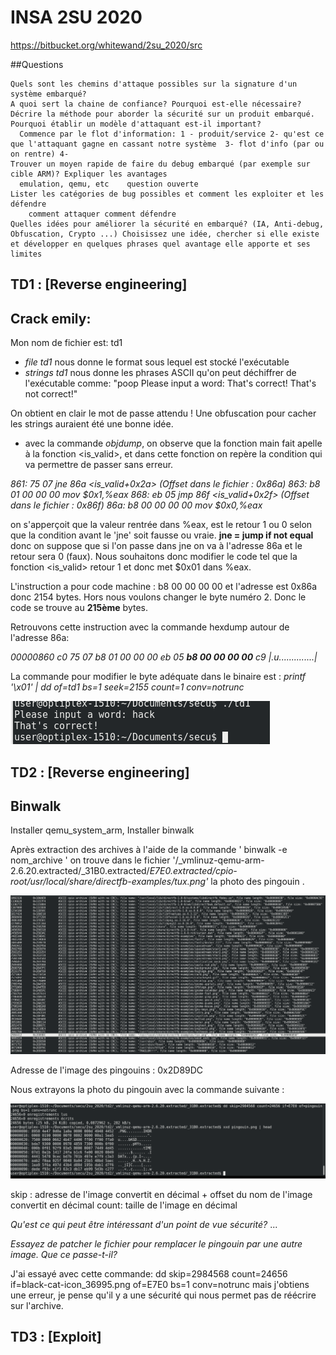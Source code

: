 # INSA 2SU 2020

https://bitbucket.org/whitewand/2su_2020/src

##Questions

    Quels sont les chemins d'attaque possibles sur la signature d'un système embarqué?
    A quoi sert la chaine de confiance? Pourquoi est-elle nécessaire?
    Décrire la méthode pour aborder la sécurité sur un produit embarqué. Pourquoi établir un modèle d'attaquant est-il important?
      Commence par le flot d'information: 1 - produit/service 2- qu'est ce que l'attaquant gagne en cassant notre système  3- flot d'info (par ou on rentre) 4-
    Trouver un moyen rapide de faire du debug embarqué (par exemple sur cible ARM)? Expliquer les avantages
      emulation, qemu, etc    question ouverte
    Lister les catégories de bug possibles et comment les exploiter et les défendre
        comment attaquer comment défendre
    Quelles idées pour améliorer la sécurité en embarqué? (IA, Anti-debug, Obfuscation, Crypto ...) Choisissez une idée, chercher si elle existe et développer en quelques phrases quel avantage elle apporte et ses limites




## TD1 : [Reverse engineering]

## Crack emily:

Mon nom de fichier est: td1
- *file td1* nous donne le format sous lequel est stocké l'exécutable
- *strings td1* nous donne les phrases ASCII qu'on peut déchiffrer de l'exécutable comme:
"poop
Please input a word:
That's correct!
That's not correct!"

On obtient en clair le mot de passe attendu ! Une obfuscation pour cacher les strings auraient été une bonne idée.

- avec la commande *objdump*, on observe que la fonction main fait apelle à la fonction <is_valid>, et dans cette fonction on repère la condition qui va permettre de passer sans erreur.

*861:   75 07                   jne    86a <is_valid+0x2a> (Offset dans le fichier : 0x86a)
863:   b8 01 00 00 00          mov    $0x1,%eax
868:   eb 05                   jmp    86f <is_valid+0x2f> (Offset dans le fichier : 0x86f)
86a:   b8 00 00 00 00          mov    $0x0,%eax*

on s'apperçoit que la valeur rentrée dans %eax, est le retour 1 ou 0 selon que la condition avant le 'jne' soit fausse ou vraie. **jne = jump if not equal** donc on suppose que si l'on passe dans jne on va à l'adresse 86a et le retour sera 0 (faux). Nous souhaitons donc modifier le code tel que la fonction <is_valid> retour 1 et donc met $0x01 dans %eax.

L'instruction a pour code machine :  b8 00 00 00 00 et l'adresse est 0x86a donc 2154 bytes. Hors nous voulons changer le byte numéro 2. Donc le code se trouve au **215ème** bytes.

Retrouvons cette instruction avec la commande hexdump autour de l'adresse 86a:

_00000860  c0 75 07 b8 01 00 00 00  eb 05 **b8 00 00 00 00** c9  |.u..............|_

La commande pour modifier le byte adéquate dans le binaire est :
_printf '\x01' | dd of=td1 bs=1 seek=2155 count=1 conv=notrunc_

![GitHub Logo](/capture/success_emily.png)


## TD2 : [Reverse engineering]
## Binwalk

Installer qemu_system_arm,
Installer binwalk

Après extraction des archives à l'aide de la commande ' binwalk -e nom_archive ' on trouve dans le fichier '/_vmlinuz-qemu-arm-2.6.20.extracted/_31B0.extracted/_E7E0.extracted/cpio-root/usr/local/share/directfb-examples/tux.png'_ la photo des pingouin .

![GitHub Logo](/capture/binwalk_png.png)

Adresse de l'image des pingouins : 0x2D89DC

Nous extrayons la photo du pingouin avec la commande suivante :

![GitHub Logo](/capture/extraction_png.png)

skip : adresse de l'image convertit en décimal + offset du nom de l'image convertit en décimal
count: taille de l'image en décimal

*Qu'est ce qui peut être intéressant d'un point de vue sécurité?*
...

*Essayez de patcher le fichier pour remplacer le pingouin par une autre image. Que ce passe-t-il?*

J'ai essayé avec cette commande: dd skip=2984568 count=24656 if=black-cat-icon_36995.png of=E7E0 bs=1 conv=notrunc
mais j'obtiens une erreur, je pense qu'il y a une sécurité qui nous permet pas de réécrire sur l'archive.

## TD3 : [Exploit]
##
